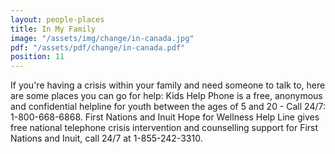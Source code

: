 ```yaml
---
layout: people-places
title: In My Family
image: "/assets/img/change/in-canada.jpg"
pdf: "/assets/pdf/change/in-canada.pdf"
position: 11
---
```


If you're having a crisis within your family and need someone to talk to, here are some places you can go for help: Kids Help Phone is a free, anonymous and confidential helpline for youth between the ages of 5 and 20 - Call 24/7: 1-800-668-6868. First Nations and Inuit Hope for Wellness Help Line gives free national telephone crisis intervention and counselling support for First Nations and Inuit, call 24/7 at 1-855-242-3310.